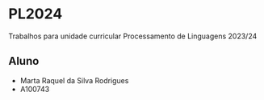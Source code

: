 # PL2024

Trabalhos para unidade curricular Processamento de Linguagens 2023/24

## Aluno
- Marta Raquel da Silva Rodrigues
- A100743